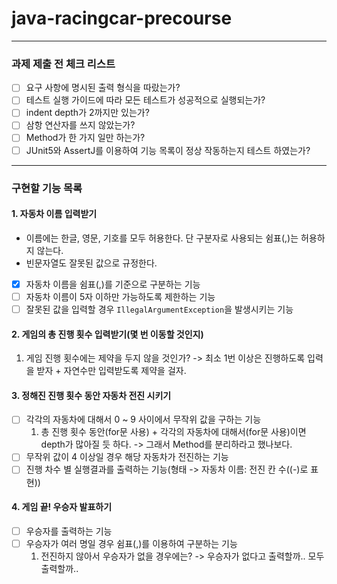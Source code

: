 # java-racingcar-precourse

---
### 과제 제출 전 체크 리스트
- [ ] 요구 사항에 명시된 출력 형식을 따랐는가?
- [ ] 테스트 실행 가이드에 따라 모든 테스트가 성공적으로 실행되는가?
- [ ] indent depth가 2까지만 있는가?
- [ ] 삼항 연산자를 쓰지 않았는가?
- [ ] Method가 한 가지 일만 하는가?
- [ ] JUnit5와 AssertJ를 이용하여 기능 목록이 정상 작동하는지 테스트 하였는가?
---
### 구현할 기능 목록
#### 1. **자동차 이름 입력받기**
- 이름에는 한글, 영문, 기호를 모두 허용한다. 단 구분자로 사용되는 쉼표(,)는 허용하지 않는다. 
- 빈문자열도 잘못된 값으로 규정한다.
- [x] 자동차 이름을 쉼표(,)를 기준으로 구분하는 기능
- [ ] 자동차 이름이 5자 이하만 가능하도록 제한하는 기능
- [ ] 잘못된 값을 입력할 경우 `IllegalArgumentException`을 발생시키는 기능

#### 2. 게임의 총 진행 횟수 입력받기(몇 번 이동할 것인지)
  1) 게임 진행 횟수에는 제약을 두지 않을 것인가? 
  -> 최소 1번 이상은 진행하도록 입력을 받자 + 자연수만 입력받도록 제약을 걸자.

#### 3. 정해진 진행 횟수 동안 자동차 전진 시키기
- [ ] 각각의 자동차에 대해서 0 ~ 9 사이에서 무작위 값을 구하는 기능
  1) 총 진행 횟수 동안(for문 사용) + 각각의 자동차에 대해서(for문 사용)이면 depth가 많아질 듯 하다.
  -> 그래서 Method를 분리하라고 했나보다.
- [ ] 무작위 값이 4 이상일 경우 해당 자동차가 전진하는 기능
- [ ] 진행 차수 별 실행결과를 출력하는 기능(형태 -> 자동차 이름: 전진 칸 수((-)로 표현))

#### 4. 게임 끝! 우승자 발표하기
- [ ] 우승자를 출력하는 기능
- [ ] 우승자가 여러 명일 경우 쉼표(,)를 이용하여 구분하는 기능
  1) 전진하지 않아서 우승자가 없을 경우에는?
  -> 우승자가 없다고 출력할까.. 모두 출력할까..
